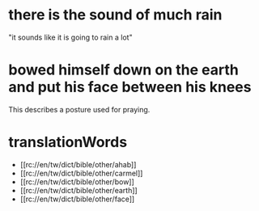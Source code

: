 # there is the sound of much rain

"it sounds like it is going to rain a lot"

# bowed himself down on the earth and put his face between his knees

This describes a posture used for praying.

# translationWords

* [[rc://en/tw/dict/bible/other/ahab]]
* [[rc://en/tw/dict/bible/other/carmel]]
* [[rc://en/tw/dict/bible/other/bow]]
* [[rc://en/tw/dict/bible/other/earth]]
* [[rc://en/tw/dict/bible/other/face]]